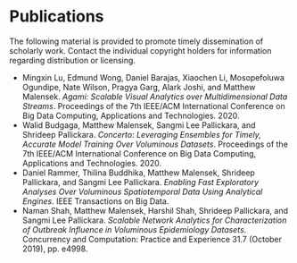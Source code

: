 # Publications

The following material is provided to promote timely dissemination of scholarly work. Contact the individual copyright holders for information regarding distribution or licensing.

* Mingxin Lu, Edmund Wong, Daniel Barajas, Xiaochen Li, Mosopefoluwa Ogundipe, Nate Wilson, Pragya Garg, Alark Joshi, and Matthew Malensek. *Agami: Scalable Visual Analytics over Multidimensional Data Streams*. Proceedings of the 7th IEEE/ACM International Conference on Big Data Computing, Applications and Technologies. 2020.
* Walid Budgaga, Matthew Malensek, Sangmi Lee Pallickara, and Shrideep Pallickara. *Concerto: Leveraging Ensembles for Timely, Accurate Model Training Over Voluminous Datasets*. Proceedings of the 7th IEEE/ACM International Conference on Big Data Computing, Applications and Technologies. 2020.
* Daniel Rammer, Thilina Buddhika, Matthew Malensek, Shrideep Pallickara, and Sangmi Lee Pallickara. *Enabling Fast Exploratory Analyses Over Voluminous Spatiotemporal Data Using Analytical Engines*. IEEE Transactions on Big Data.
* Naman Shah, Matthew Malensek, Harshil Shah, Shrideep Pallickara, and Sangmi Lee Pallickara. *Scalable Network Analytics for Characterization of Outbreak Influence in Voluminous Epidemiology Datasets*. Concurrency and Computation: Practice and Experience 31.7 (October 2019), pp. e4998.
